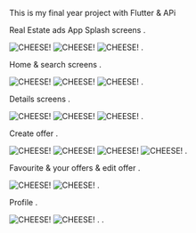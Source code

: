 This is my final year project with Flutter & APi

Real Estate ads App
Splash screens
.


![CHEESE!](https://user-images.githubusercontent.com/92762767/172856790-8eaa61d1-2b09-4f75-a663-0ef6c6ab385c.jpg)
![CHEESE!](https://user-images.githubusercontent.com/92762767/172857396-8ef3499d-b178-4f2c-8a0c-d616d5cffe54.jpg)
![CHEESE!](https://user-images.githubusercontent.com/92762767/172857679-84002199-cc13-4a27-b857-8b03b556609f.jpg)
.

Home & search screens
.

![CHEESE!](https://user-images.githubusercontent.com/92762767/172858075-34ca52df-c637-4e6e-8a5e-6fef1c38c080.png)
![CHEESE!](https://user-images.githubusercontent.com/92762767/172858259-528331d4-1c78-412b-8b92-43ac67c42645.jpg)
![CHEESE!](https://user-images.githubusercontent.com/92762767/172860327-5aaf4cb4-2475-4b12-8f97-9a8a6e4c30f3.png)
.

Details screens
.

![CHEESE!](https://user-images.githubusercontent.com/92762767/172858942-cb352596-5612-421b-8712-f6f16eff76dd.jpg)
![CHEESE!](https://user-images.githubusercontent.com/92762767/172858963-f902de58-b124-481b-911e-6479c8024047.jpg)
![CHEESE!](https://user-images.githubusercontent.com/92762767/172858991-d096552e-7530-4c66-817d-8fb1609d125f.jpg)
.

Create offer
.

![CHEESE!](https://user-images.githubusercontent.com/92762767/172859396-6f3b0f7c-019c-40a0-85aa-d0552c2544f2.jpg)
![CHEESE!](https://user-images.githubusercontent.com/92762767/172859418-d84bff6b-e18b-456c-844d-4e2fc4a85955.jpg)
![CHEESE!](https://user-images.githubusercontent.com/92762767/172859450-4d0b8d65-2f44-4af2-b3dc-711b24a49d0e.jpg)
![CHEESE!](https://user-images.githubusercontent.com/92762767/172859477-ff0b9ff6-1995-4f9d-96e4-833d486a6931.jpg)
.

Favourite & your offers & edit offer
.

![CHEESE!](https://user-images.githubusercontent.com/92762767/172860674-62fedb98-c6d1-4cc6-aa2d-2b0332ddbf11.jpg)
![CHEESE!](https://user-images.githubusercontent.com/92762767/172860686-4f1c8999-51cb-438c-bb78-89dfb77e0c31.jpg)
.

Profile 
.

![CHEESE!](https://user-images.githubusercontent.com/92762767/172861112-53be37e8-a61d-4e62-a48f-3e847fe50417.jpg)
![CHEESE!](https://user-images.githubusercontent.com/92762767/172861422-6b60887f-1cc1-461e-8db0-a381b014fa0a.jpg)
.
.


